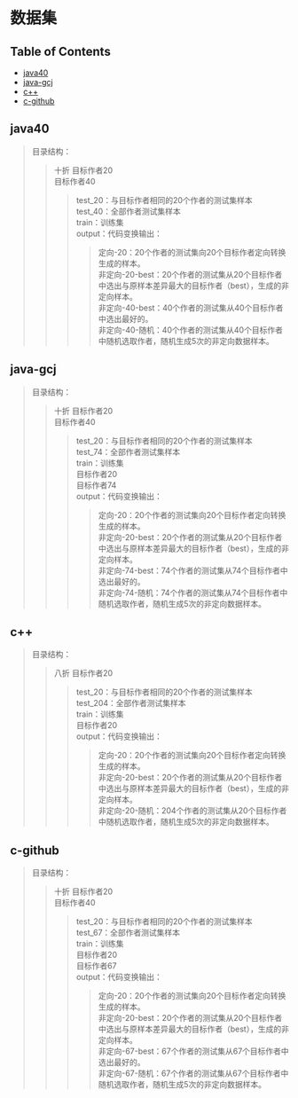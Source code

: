 # 数据集
## Table of Contents

- [java40](#Java40)
- [java-gcj](#java-gcj)
- [c++](#c++)
- [c-github](#c-github)
## java40
>  目录结构：  
>> 十折
>> 目标作者20  
>> 目标作者40  
>>>  test_20：与目标作者相同的20个作者的测试集样本  
>>>  test_40：全部作者测试集样本  
>>>  train：训练集   
>>>  output：代码变换输出：  
>>>> 定向-20：20个作者的测试集向20个目标作者定向转换生成的样本。  
>>>> 非定向-20-best：20个作者的测试集从20个目标作者中选出与原样本差异最大的目标作者（best），生成的非定向样本。  
>>>> 非定向-40-best：40个作者的测试集从40个目标作者中选出最好的。  
>>>> 非定向-40-随机：40个作者的测试集从40个目标作者中随机选取作者，随机生成5次的非定向数据样本。  

## java-gcj
>  目录结构：  
>> 十折
>> 目标作者20  
>> 目标作者40  
>>>  test_20：与目标作者相同的20个作者的测试集样本  
>>>  test_74：全部作者测试集样本  
>>>  train：训练集  
>>>  目标作者20  
>>>  目标作者74   
>>>  output：代码变换输出：  
>>>> 定向-20：20个作者的测试集向20个目标作者定向转换生成的样本。  
>>>> 非定向-20-best：20个作者的测试集从20个目标作者中选出与原样本差异最大的目标作者（best），生成的非定向样本。  
>>>> 非定向-74-best：74个作者的测试集从74个目标作者中选出最好的。  
>>>> 非定向-74-随机：74个作者的测试集从74个目标作者中随机选取作者，随机生成5次的非定向数据样本。  

## c++
>  目录结构：  
>> 八折
>> 目标作者20    
>>>  test_20：与目标作者相同的20个作者的测试集样本  
>>>  test_204：全部作者测试集样本  
>>>  train：训练集  
>>>  目标作者20     
>>>  output：代码变换输出：  
>>>> 定向-20：20个作者的测试集向20个目标作者定向转换生成的样本。  
>>>> 非定向-20-best：20个作者的测试集从20个目标作者中选出与原样本差异最大的目标作者（best），生成的非定向样本。   
>>>> 非定向-20-随机：204个作者的测试集从20个目标作者中随机选取作者，随机生成5次的非定向数据样本。  

## c-github
>  目录结构：  
>> 十折
>> 目标作者20  
>> 目标作者40  
>>>  test_20：与目标作者相同的20个作者的测试集样本  
>>>  test_67：全部作者测试集样本  
>>>  train：训练集  
>>>  目标作者20  
>>>  目标作者67  
>>>  output：代码变换输出：  
>>>> 定向-20：20个作者的测试集向20个目标作者定向转换生成的样本。  
>>>> 非定向-20-best：20个作者的测试集从20个目标作者中选出与原样本差异最大的目标作者（best），生成的非定向样本。  
>>>> 非定向-67-best：67个作者的测试集从67个目标作者中选出最好的。  
>>>> 非定向-67-随机：67个作者的测试集从67个目标作者中随机选取作者，随机生成5次的非定向数据样本。 
